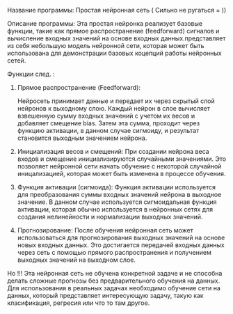 Название программы: Простая нейронная сеть ( Сильно не ругаться = ))

Описание программы:
Эта простая нейронка реализует базовые функции, такие как прямое распространение (feedforward) сигналов и 
вычисление входных значений на основе входных данных.представляет из себя небольшую модель нейронной сети, 
которая может быть использована для демонстрации базовых коцепций работы нейронных сетей.

Функции след. :

1. Прямое распространение (Feedforward):

   Нейросеть принимает данные и передает их через скрытый слой нейронов к выходному слою.
   Каждый нейрон в слое вычисляет взвешенную сумму входных значений с учетом их весов и добавляет смещение bias.
   Затем эта сумма, проходит через функцию активации, в данном случае сигмоиду, и результат становится выходным значением нейрона.

2. Инициализация весов и смещений:
   При создании нейрона веса входов и смещение инициализируются случайными значениями. 
   Это позволяет нейронной сети начать обучение с некоторой случайной иницализацией, которая может быть изменена в процессе обучения.

3. Функция активации (сигмоида):
   Функция активации используется для преобразования суммы входных значений нейрона в выходное значение. 
   В данном случае используется сигмоидальная функция активации, которая обычно используется в нейронных сетях для создания нелинейности и нормализации выходных значений.

4. Прогнозирование:
   После обучения нейронная сеть может использоваться для прогнозирования выходных значений на основе новых входных данных. 
   Это достигается передачей входных данных через сеть с помощью прямого распространения и получением выходных значений на выходном слое.

Но !!!
Эта нейронная сеть не обучена конкретной задаче и не способна делать сложные прогнозы без предварительного обучения на данных.
Для использования в реальных задачах необходимо обучение сети на данных, который представляет интересующую задачу, такую как класификация, регресия или что то там другое.
